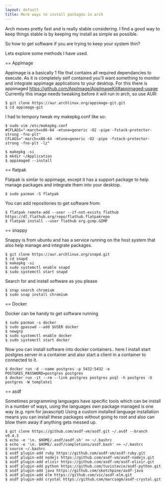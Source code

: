 ```yaml
---
layout: default
title: More ways to install packages in arch
---
```

Arch moves pretty fast and is really stable considering.
I find a good way to keep things stable is by keeping my install as simple as possible.

So how to get software if you are trying to keep your system thin?

Lets explore some methods I have used.

== AppImage

Appimage is a basically 1 file that contains all required dependancies to execute.
As it is completely self contained you'll want something to monitor and integrate
appimage applications to your desktop.
For this there is appimaged https://github.com/AppImage/AppImageKit#appimaged-usage
Currently this image needs tweaking before it will run in arch, so use AUR:

    $ git clone https://aur.archlinux.org/appimage-git.git
    $ cd appimage-git

I had to tempory tweak my makepkg.conf like so:

    $ sudo vim /etc/makepkg.conf
    #CFLAGS="-march=x86-64 -mtune=generic -O2 -pipe -fstack-protector-strong -fno-plt"
    CFLAGS="-march=x86-64 -mtune=generic -O2 -pipe -fstack-protector-strong -fno-plt -lz"

    $ makepkg -si
    $ mkdir ~/Application
    $ appimaged --install

== flatpak

Flatpak is simlar to appimage, except it has a support package to help manage packages
and integrate them into your desktop.

    $ sudo pacman -S flatpak

You can add repositories to get software from:

    $ flatpak remote-add --user --if-not-exists flathub https://dl.flathub.org/repo/flathub.flatpakrepo
    $ flatpak install --user flathub org.gimp.GIMP

== snappy

Snappy is from ubuntu and has a service running on the host system that also help manage and integrate packages.

    $ git clone https://aur.archlinux.org/snapd.git
    $ cd snapd
    $ makepkg -si
    $ sudo systemctl enable snapd
    $ sudo systemctl start snapd

Search for and install software as you please

    $ snap search chromium
    $ sudo snap install chromium

== Docker

Docker can be handy to get software running

    $ sudo pacman -s docker
    $ sudo gpasswd --add $USER docker
    $ newgrp
    $ sudo systemctl enable docker
    $ sudo systemctl start docker

Now you can install software into docker containers.. here I install start postgres server
in a container and also start a client in a container to connected to it.

    $ docker run -d --name postgres -p 5432:5432 -e POSTGRES_PASSWORD=postgres postgres
    $ docker run -it --rm --link postgres postgres psql -h postgres -U postgres -W template1

== asdf

Sometimes programming languages have specific tools which can be install in a number of ways,
using the languages own package managed is one way (e.g. npm for javascript)
Using a custom installed language installation means you can install these packages without
going to root and also can blow them away if anything gets messed up.

    $ git clone https://github.com/asdf-vm/asdf.git ~/.asdf --branch v0.4.3
    $ echo -e '\n. $HOME/.asdf/asdf.sh' >> ~/.bashrc
    $ echo -e '\n. $HOME/.asdf/completions/asdf.bash' >> ~/.bashrc
    $ source ~/.bashrc
    $ asdf plugin-add ruby https://github.com/asdf-vm/asdf-ruby.git
    $ asdf plugin-add nodejs https://github.com/asdf-vm/asdf-nodejs.git
    $ asdf plugin-add elixir https://github.com/asdf-vm/asdf-elixir.git
    $ asdf plugin-add python https://github.com/tuvistavie/asdf-python.git
    $ asdf plugin-add java https://github.com/skotchpine/asdf-java
    $ asdf plugin-add elm https://github.com/vic/asdf-elm.git
    $ asdf plugin-add crystal https://github.com/marciogm/asdf-crystal.git
